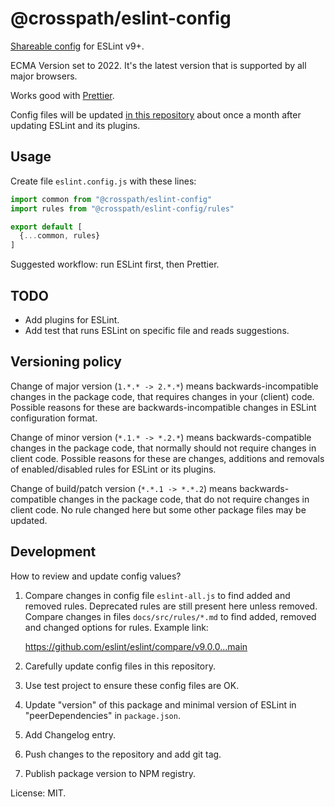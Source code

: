 # @crosspath/eslint-config

[Shareable config](https://eslint.org/docs/latest/extend/shareable-configs) for ESLint v9+.

ECMA Version set to 2022. It's the latest version that is supported by all major browsers.

Works good with [Prettier](https://prettier.io/).

Config files will be updated
[in this repository](https://github.com/crosspath/eslint-config)
about once a month after updating ESLint and its plugins.

## Usage

Create file `eslint.config.js` with these lines:

```js
import common from "@crosspath/eslint-config"
import rules from "@crosspath/eslint-config/rules"

export default [
  {...common, rules}
]
```

Suggested workflow: run ESLint first, then Prettier.

## TODO

- Add plugins for ESLint.
- Add test that runs ESLint on specific file and reads suggestions.

## Versioning policy

Change of major version (`1.*.* -> 2.*.*`) means backwards-incompatible changes in the package code,
that requires changes in your (client) code. Possible reasons for these are backwards-incompatible
changes in ESLint configuration format.

Change of minor version (`*.1.* -> *.2.*`) means backwards-compatible changes in the package code,
that normally should not require changes in client code. Possible reasons for these are
changes, additions and removals of enabled/disabled rules for ESLint or its plugins.

Change of build/patch version (`*.*.1 -> *.*.2`) means backwards-compatible changes in the package
code, that do not require changes in client code. No rule changed here but some other package files
may be updated.

## Development

How to review and update config values?

1. Compare changes in config file `eslint-all.js` to find added and removed rules.
  Deprecated rules are still present here unless removed.
  Compare changes in files `docs/src/rules/*.md` to find added, removed and changed options
  for rules.
  Example link:

    https://github.com/eslint/eslint/compare/v9.0.0...main
 
2. Carefully update config files in this repository.
3. Use test project to ensure these config files are OK.
4. Update "version" of this package and minimal version of ESLint in "peerDependencies" in `package.json`.
5. Add Changelog entry.
6. Push changes to the repository and add git tag.
7. Publish package version to NPM registry.

License: MIT.
